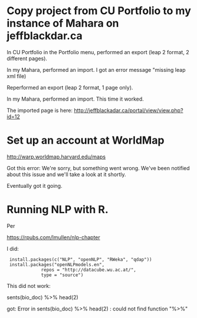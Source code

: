 # Copy project from CU Portfolio to my instance of Mahara on jeffblackdar.ca

In CU Portfolio in the Portfolio menu, performed an export (leap 2 format, 2 different pages).  

In my Mahara, performed an import.  I got an error message "missing leap xml file)

Reperformed an export (leap 2 format, 1 page only).  

In my Mahara, performed an import.  This time it worked.

The imported page is here: http://jeffblackadar.ca/portal/view/view.php?id=12

# Set up an account at WorldMap

http://warp.worldmap.harvard.edu/maps

Got this error:  We're sorry, but something went wrong.  We've been notified about this issue and we'll take a look at it shortly.

Eventually got it going.

# Running NLP with R.

Per

https://rpubs.com/lmullen/nlp-chapter

I did: 

     install.packages(c("NLP", "openNLP", "RWeka", "qdap"))
     install.packages("openNLPmodels.en",
                 repos = "http://datacube.wu.ac.at/",
                 type = "source")

This did not work:

sents(bio_doc) %>% head(2)

got: Error in sents(bio_doc) %>% head(2) : could not find function "%>%"


